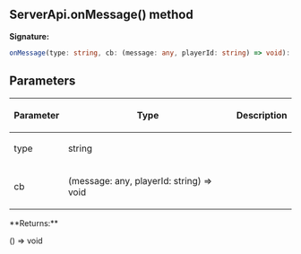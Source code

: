 
## ServerApi.onMessage() method

**Signature:**

```typescript
onMessage(type: string, cb: (message: any, playerId: string) => void): () => void;
```

## Parameters

<table><thead><tr><th>

Parameter


</th><th>

Type


</th><th>

Description


</th></tr></thead>
<tbody><tr><td>

type


</td><td>

string


</td><td>


</td></tr>
<tr><td>

cb


</td><td>

(message: any, playerId: string) =&gt; void


</td><td>


</td></tr>
</tbody></table>
**Returns:**

() =&gt; void

